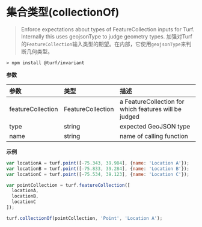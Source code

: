 # 集合类型(collectionOf)

> Enforce expectations about types of FeatureCollection inputs for Turf. Internally this uses geojsonType to judge geometry types.
> 加强对Turf的`FeatureCollection`输入类型的期望。在内部，它使用`geojsonType`来判断几何类型。

```text
> npm install @turf/invariant
```

**参数**

| 参数              | 类型              | 描述                                                  |
| :---------------- | :---------------- | :---------------------------------------------------- |
| featureCollection | FeatureCollection | a FeatureCollection for which features will be judged |
| type              | string            | expected GeoJSON type                                 |
| name              | string            | name of calling function                              |

**示例**

```js
var locationA = turf.point([-75.343, 39.984], {name: 'Location A'});
var locationB = turf.point([-75.833, 39.284], {name: 'Location B'});
var locationC = turf.point([-75.534, 39.123], {name: 'Location C'});

var pointCollection = turf.featureCollection([
  locationA,
  locationB,
  locationC
]);

turf.collectionOf(pointCollection, 'Point', 'Location A');
```